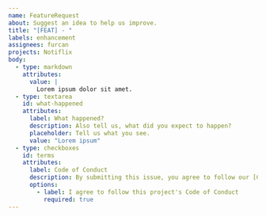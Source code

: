 ```yaml
---
name: FeatureRequest
about: Suggest an idea to help us improve.
title: "[FEAT] - "
labels: enhancement
assignees: furcan
projects: Notiflix
body:
  - type: markdown
    attributes:
      value: |
        Lorem ipsum dolor sit amet.
  - type: textarea
    id: what-happened
    attributes:
      label: What happened?
      description: Also tell us, what did you expect to happen?
      placeholder: Tell us what you see.
      value: "Lorem ipsum"        
  - type: checkboxes
    id: terms
    attributes:
      label: Code of Conduct
      description: By submitting this issue, you agree to follow our [Code of Conduct](https://github.com/notiflix/Notiflix/blob/main/CODE_OF_CONDUCT.md)
      options:
        - label: I agree to follow this project's Code of Conduct
          required: true
---
```


